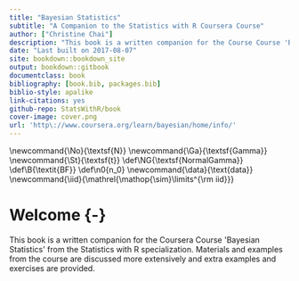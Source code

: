 ```yaml
--- 
title: "Bayesian Statistics"
subtitle: "A Companion to the Statistics with R Coursera Course"
author: ["Christine Chai"]
description: "This book is a written companion for the Course Course 'Bayesian Statistics' from the Statistics with R specialization."
date: "Last built on 2017-08-07"
site: bookdown::bookdown_site
output: bookdown::gitbook
documentclass: book
bibliography: [book.bib, packages.bib]
biblio-style: apalike
link-citations: yes
github-repo: StatsWithR/book
cover-image: cover.png
url: 'http\://www.coursera.org/learn/bayesian/home/info/'
---
```

\newcommand{\No}{\textsf{N}}
\newcommand{\Ga}{\textsf{Gamma}}
\newcommand{\St}{\textsf{t}}
\def\NG{\textsf{NormalGamma}}
\def\B{\textit{BF}}
\def\n0{n_0}
\newcommand{\data}{\text{data}}
\newcommand{\iid}{\mathrel{\mathop{\sim}\limits^{\rm iid}}}
# Welcome {-}

This book is a written companion for the Coursera Course 'Bayesian Statistics' from the Statistics with R specialization. Materials and examples from the course are discussed more extensively and extra examples and exercises are provided.
